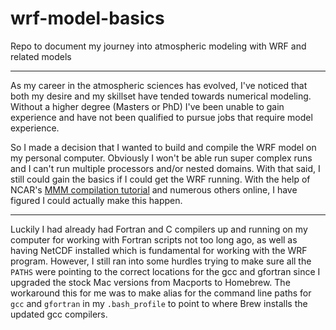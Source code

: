 # wrf-model-basics
Repo to document my journey into atmospheric modeling with WRF and related models

---

As my career in the atmospheric sciences has evolved, I've noticed that both my desire and my skillset have tended towards numerical modeling. Without a higher degree (Masters or PhD) I've been unable to gain experience and have not been qualified to pursue jobs that require model experience. 

So I made a decision that I wanted to build and compile the WRF model on my personal computer. Obviously I won't be able run super complex runs and I can't run multiple processors and/or nested domains. With that said, I still could gain the basics if I could get the WRF running. With the help of NCAR's <a href=https://www2.mmm.ucar.edu/wrf/OnLineTutorial/compilation_tutorial.php>MMM compilation tutorial</a> and numerous others online, I have figured I could actually make this happen.

---


Luckily I had already had Fortran and C compilers up and running on my computer for working with Fortran scripts not too long ago, as well as having NetCDF installed which is fundamental for working with the WRF program. However, I still ran into some hurdles trying to make sure all the ```PATHS``` were pointing to the correct locations for the gcc and gfortran since I upgraded the stock Mac versions from Macports to Homebrew. The workaround this for me was to make alias for the command line paths for ```gcc``` and ```gfortran``` in my ```.bash_profile``` to point to where Brew installs the updated gcc compilers.






